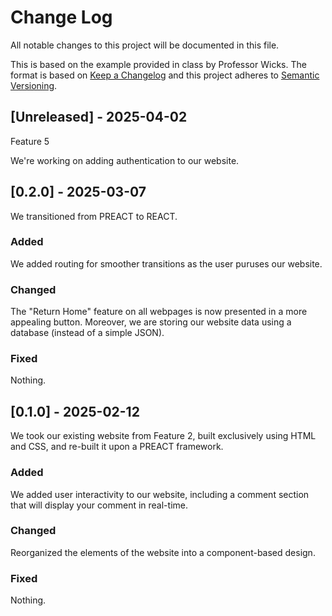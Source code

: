 
# Change Log
All notable changes to this project will be documented in this file.

This is based on the example provided in class by Professor Wicks. 
The format is based on [Keep a Changelog](http://keepachangelog.com/)
and this project adheres to [Semantic Versioning](http://semver.org/).
 
## [Unreleased] - 2025-04-02

Feature 5
 
We're working on adding authentication to our website.
 
## [0.2.0] - 2025-03-07

We transitioned from PREACT to REACT. 
 
### Added

We added routing for smoother transitions as the user puruses our website. 
 
### Changed

The "Return Home" feature on all webpages is now presented in a more appealing button. Moreover, we are storing our website data using a database (instead of a simple JSON).
   
### Fixed

Nothing.
 
## [0.1.0] - 2025-02-12

We took our existing website from Feature 2, built exclusively using HTML and CSS, and re-built it upon a PREACT framework. 
 
### Added

We added user interactivity to our website, including a comment section that will display your comment in real-time.
   
### Changed

Reorganized the elements of the website into a component-based design.
 
### Fixed

Nothing.

